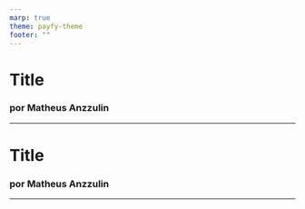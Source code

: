 ```yaml
---
marp: true
theme: payfy-theme
footer: ""
---
```

# Title
### por Matheus Anzzulin
---
# Title
### por Matheus Anzzulin
---

